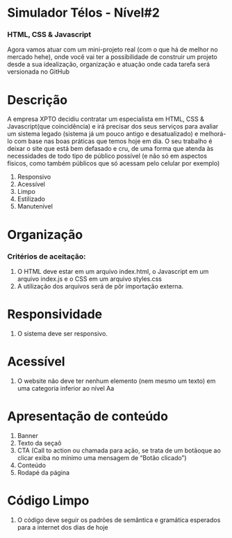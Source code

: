 # Simulador Télos - Nível#2

### HTML, CSS & Javascript
Agora vamos atuar com um mini-projeto real (com o que há de melhor no mercado
hehe), onde você vai ter a possibilidade de construir um projeto desde a sua
idealização, organização e atuação onde cada tarefa será versionada no GitHub

# Descrição
A empresa XPTO decidiu contratar um especialista em HTML, CSS & Javascript(que
coincidência) e irá precisar dos seus serviços para avaliar um sistema legado (sistema já
um pouco antigo e desatualizado) e melhorá-lo com base nas boas práticas que temos
hoje em dia. O seu trabalho é deixar o site que está bem defasado e cru, de uma forma
que atenda às necessidades de todo tipo de público possível (e não só em aspectos
físicos, como também públicos que só acessam pelo celular por exemplo)

<ol>
  <li>Responsivo</li>
  <li>Acessível</li>
  <li>Limpo</li>
  <li>Estilizado</li>
  <li>Manutenível</li>
</ol>

# Organização 

### Critérios de aceitação:

<ol>
  <li>O HTML deve estar em um arquivo index.html, o Javascript em um
arquivo index.js e o CSS em um arquivo styles.css</li>
  <li>A utilização dos arquivos será de pôr importação externa.</li>
</ol>

# Responsividade

<ol>
  <li>O sistema deve ser responsivo.</li>
</ol>

# Acessível

<ol>
  <li>O website não deve ter nenhum elemento (nem mesmo um texto)
em uma categoria inferior ao nível Aa</li>
</ol>

# Apresentação de conteúdo

<ol>
  <li>Banner</li>
  <li>Texto da seçaõ</li>
  <li>CTA (Call to action ou chamada para ação, se trata de um botãoque ao clicar exiba no mínimo uma mensagem de “Botão clicado”)</li>
  <li>Conteúdo</li>
  <li>Rodapé da página</li>
</ol>

# Código Limpo

<ol>
  <li>O código deve seguir os padrões de semântica e gramática
esperados para a internet dos dias de hoje</li>
</ol>





